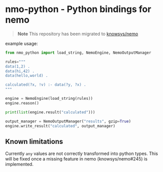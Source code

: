 # nmo-python - Python bindings for nemo

> **Note**
> This repository has been migrated to [knowsys/nemo](https://github.com/knowsys/nemo)

example usage:
```python
from nmo_python import load_string, NemoEngine, NemoOutputManager

rules="""
data(1,2) .
data(hi,42) .
data(hello,world) .

calculated(?x, !v) :- data(?y, ?x) .
"""

engine = NemoEngine(load_string(rules))
engine.reason()

print(list(engine.result("calculated")))

output_manager = NemoOutputManager("results", gzip=True)
engine.write_result("calculated", output_manager)
```

## Known limitations

Currently `any` values are not correctly transformed into python types. This will be fixed once a missing feature in nemo (knowsys/nemo#245) is implemented.
